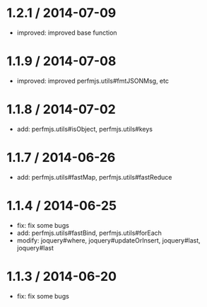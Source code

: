 
1.2.1 / 2014-07-09
==================

 * improved: improved base function

1.1.9 / 2014-07-08
==================

 * improved: improved perfmjs.utils#fmtJSONMsg, etc

1.1.8 / 2014-07-02
==================

 * add: perfmjs.utils#isObject, perfmjs.utils#keys

1.1.7 / 2014-06-26
==================

 * add: perfmjs.utils#fastMap, perfmjs.utils#fastReduce

1.1.4 / 2014-06-25
==================

 * fix: fix some bugs
 * add: perfmjs.utils#fastBind, perfmjs.utils#forEach
 * modify: joquery#where, joquery#updateOrInsert, joquery#last, joquery#last

1.1.3 / 2014-06-20
==================

 * fix: fix some bugs
